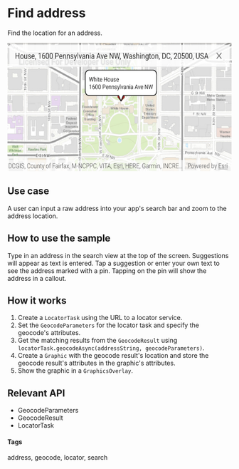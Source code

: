 # Find address

Find the location for an address.

![Image of find address](find-address.png)

## Use case

A user can input a raw address into your app's search bar and zoom to the address location.

## How to use the sample
Type in an address in the search view at the top of the screen. Suggestions will appear as text is entered. Tap a suggestion or enter your own text to see the address marked with a pin. Tapping on the pin will show the address in a callout.

## How it works
1. Create a `LocatorTask` using the URL to a locator service.
2. Set the `GeocodeParameters` for the locator task and specify the geocode's attributes.
3. Get the matching results from the `GeocodeResult` using `locatorTask.geocodeAsync(addressString, geocodeParameters)`.
4. Create a `Graphic` with the geocode result's location and store the geocode result's attributes in the graphic's attributes.
5. Show the graphic in a `GraphicsOverlay`.

## Relevant API
* GeocodeParameters
* GeocodeResult
* LocatorTask

#### Tags
address, geocode, locator, search